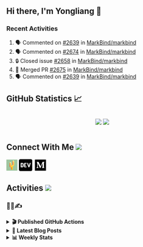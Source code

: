 ## Hi there, I'm Yongliang 👋

### Recent Activities

<!--START_SECTION:activity-->
1. 🗣 Commented on [#2639](https://github.com/MarkBind/markbind/pull/2639#issuecomment-2776134364) in [MarkBind/markbind](https://github.com/MarkBind/markbind)
2. 🗣 Commented on [#2674](https://github.com/MarkBind/markbind/pull/2674#issuecomment-2772383013) in [MarkBind/markbind](https://github.com/MarkBind/markbind)
3. 🔒 Closed issue [#2658](https://github.com/MarkBind/markbind/issues/2658) in [MarkBind/markbind](https://github.com/MarkBind/markbind)
4. 🎉 Merged PR [#2675](https://github.com/MarkBind/markbind/pull/2675) in [MarkBind/markbind](https://github.com/MarkBind/markbind)
5. 🗣 Commented on [#2639](https://github.com/MarkBind/markbind/pull/2639#issuecomment-2772270149) in [MarkBind/markbind](https://github.com/MarkBind/markbind)
<!--END_SECTION:activity-->

## GitHub Statistics :chart_with_upwards_trend:
<div align="center">
<div style="display: flex; align-items: center; justify-content: center;">

[![](https://github-readme-stats-tlylt.vercel.app/api?username=tlylt&show_icons=true&theme=tokyonight&hide_border=true&locale=en)](https://github.com/tlylt)
[![](https://github-readme-streak-stats.herokuapp.com/?user=tlylt&theme=tokyonight&hide_border=true)](https://github.com/tlylt)
</div>
</div>

## Connect With Me <img src="https://media.giphy.com/media/2wh5K5yE3ulp3xgYcG/giphy-downsized.gif" width="30">

<a href="https://www.yongliangliu.com/" target="_blank"><img align="center" src="static/site-icon.png" alt="yongliangliu.com" height="29" width="29" /></a>
<a href="https://dev.to/tlylt" target="_blank"><img align="center" src="static/dev-badge.svg" alt="dev.to/tlylt" height="35" width="35" /></a>
<a href="https://tlylt.medium.com" target="_blank"><img align="center" src="static/medium.png" alt="tlylt.medium.com" height="35" width="35" /></a>

## Activities <img src="https://media.giphy.com/media/WUlplcMpOCEmTGBtBW/giphy.gif" width="30">

### 👷‍♂️✍️
<details>
<summary> <b>🎬 Published GitHub Actions </b> </summary>

[![install-graphviz](https://github-readme-stats-tlylt.vercel.app/api/pin/?username=tlylt&repo=install-graphviz)](https://github.com/tlylt/install-graphviz)

[![reposense-action](https://github-readme-stats-tlylt.vercel.app/api/pin/?username=tlylt&repo=reposense-action)](https://github.com/tlylt/reposense-action)

[![markbin-action](https://github-readme-stats-tlylt.vercel.app/api/pin/?username=markbind&repo=markbind-action)](https://github.com/MarkBind/markbind-action)

</details>

<details>
<summary> <b>📕 Latest Blog Posts</b> </summary>

<!-- BLOG-POST-LIST:START -->
- [2025 Spring SWE Reading Summary](https://yongliangliu.com/blog/2025-spring-swe-reading)
- [Go Race Detector Observations](https://yongliangliu.com/blog/go-race-detector)
- [A Vue Component Library Template With TypeScript and Vite](https://yongliangliu.com/blog/vue-component-starter-template)
- [The Need For Speed to Deliver Your Website Fast](https://yongliangliu.com/blog/the-need-for-speed-web-dev)
- [Go defer Can Mess Up Your Intended Code Logic](https://yongliangliu.com/blog/go-defer-ordering)
<!-- BLOG-POST-LIST:END -->

</details>

<details>
<summary> <b>📊 Weekly Stats</b> </summary>

<!--START_SECTION:waka-->
![Code Time](http://img.shields.io/badge/Code%20Time-1%2C266%20hrs%206%20mins-blue)

**🐱 My GitHub Data** 

> 📦 678.2 kB Used in GitHub's Storage 
 > 
> 🏆 86 Contributions in the Year 2025
 > 
> 🚫 Not Opted to Hire
 > 
> 📜 178 Public Repositories 
 > 
> 🔑 45 Private Repositories 
 > 
**I'm an Early 🐤** 

```text
🌞 Morning                3734 commits        ████████░░░░░░░░░░░░░░░░░   31.27 % 
🌆 Daytime                3166 commits        ███████░░░░░░░░░░░░░░░░░░   26.51 % 
🌃 Evening                4451 commits        █████████░░░░░░░░░░░░░░░░   37.27 % 
🌙 Night                  591 commits         █░░░░░░░░░░░░░░░░░░░░░░░░   04.95 % 
```
📅 **I'm Most Productive on Wednesday** 

```text
Monday                   1432 commits        ███░░░░░░░░░░░░░░░░░░░░░░   11.99 % 
Tuesday                  1896 commits        ████░░░░░░░░░░░░░░░░░░░░░   15.88 % 
Wednesday                2022 commits        ████░░░░░░░░░░░░░░░░░░░░░   16.93 % 
Thursday                 1551 commits        ███░░░░░░░░░░░░░░░░░░░░░░   12.99 % 
Friday                   1470 commits        ███░░░░░░░░░░░░░░░░░░░░░░   12.31 % 
Saturday                 1712 commits        ████░░░░░░░░░░░░░░░░░░░░░   14.34 % 
Sunday                   1859 commits        ████░░░░░░░░░░░░░░░░░░░░░   15.57 % 
```


📊 **This Week I Spent My Time On** 

```text
🕑︎ Time Zone: Asia/Singapore

💬 Programming Languages: 
Markdown                 2 hrs 35 mins       ██████████████░░░░░░░░░░░   55.37 % 
TypeScript               1 hr 58 mins        ███████████░░░░░░░░░░░░░░   42.24 % 
Bash                     3 mins              ░░░░░░░░░░░░░░░░░░░░░░░░░   01.18 % 
Other                    2 mins              ░░░░░░░░░░░░░░░░░░░░░░░░░   00.72 % 
Git Config               0 secs              ░░░░░░░░░░░░░░░░░░░░░░░░░   00.27 % 
```


 Last Updated on 16/04/2025 00:57:01 UTC
<!--END_SECTION:waka-->

</details>
